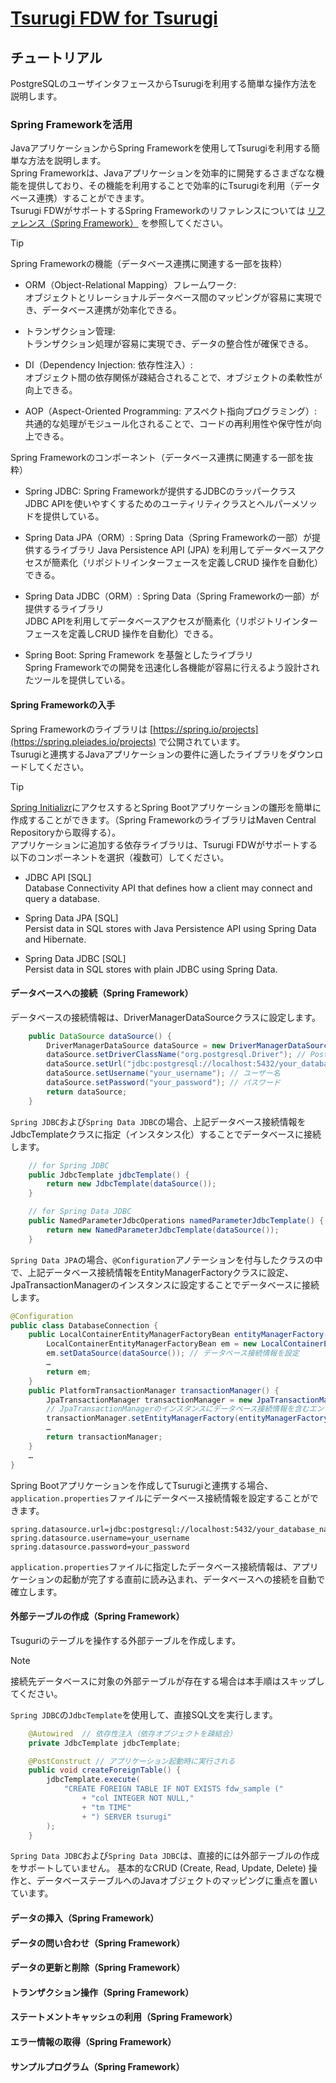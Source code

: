 # [Tsurugi FDW for Tsurugi](./tsurugi_fdw.md)

## チュートリアル

PostgreSQLのユーザインタフェースからTsurugiを利用する簡単な操作方法を説明します。  

### Spring Frameworkを活用

JavaアプリケーションからSpring Frameworkを使用してTsurugiを利用する簡単な方法を説明します。  
Spring Frameworkは、Javaアプリケーションを効率的に開発するさまざなな機能を提供しており、その機能を利用することで効率的にTsurugiを利用（データベース連携）することができます。  
Tsurugi FDWがサポートするSpring Frameworkのリファレンスについては [リファレンス（Spring Framework）](./spring_reference.md) を参照してください。

> [!TIP]
> Spring Frameworkの機能（データベース連携に関連する一部を抜粋）
>
> - ORM（Object-Relational Mapping）フレームワーク:  
> オブジェクトとリレーショナルデータベース間のマッピングが容易に実現でき、データベース連携が効率化できる。
>
> - トランザクション管理:  
> トランザクション処理が容易に実現でき、データの整合性が確保できる。
>
> - DI（Dependency Injection: 依存性注入）:  
> オブジェクト間の依存関係が疎結合されることで、オブジェクトの柔軟性が向上できる。
>
> - AOP（Aspect-Oriented Programming: アスペクト指向プログラミング）:  
> 共通的な処理がモジュール化されることで、コードの再利用性や保守性が向上できる。
>
> Spring Frameworkのコンポーネント（データベース連携に関連する一部を抜粋）
>
> - Spring JDBC: Spring Frameworkが提供するJDBCのラッパークラス  
> JDBC APIを使いやすくするためのユーティリティクラスとヘルパーメソッドを提供している。
>
> - Spring Data JPA（ORM）: Spring Data（Spring Frameworkの一部）が提供するライブラリ
> Java Persistence API (JPA) を利用してデータベースアクセスが簡素化（リポジトリインターフェースを定義しCRUD 操作を自動化）できる。
>
> - Spring Data JDBC（ORM）: Spring Data（Spring Frameworkの一部）が提供するライブラリ  
> JDBC APIを利用してデータベースアクセスが簡素化（リポジトリインターフェースを定義しCRUD 操作を自動化）できる。
>
> - Spring Boot: Spring Framework を基盤としたライブラリ  
> Spring Frameworkでの開発を迅速化し各機能が容易に行えるよう設計されたツールを提供している。

#### Spring Frameworkの入手

Spring Frameworkのライブラリは [https://spring.io/projects](https://spring.pleiades.io/projects) で公開されています。  
Tsurugiと連携するJavaアプリケーションの要件に適したライブラリをダウンロードしてください。  

> [!TIP]
> [Spring Initializr](https://start.spring.io/)にアクセスするとSpring Bootアプリケーションの雛形を簡単に作成することができます。（Spring FrameworkのライブラリはMaven Central Repositoryから取得する）。  
> アプリケーションに追加する依存ライブラリは、Tsurugi FDWがサポートする以下のコンポーネントを選択（複数可）してください。  
> 
> - JDBC API [SQL]  
> Database Connectivity API that defines how a client may connect and query a database.
>
> - Spring Data JPA [SQL]  
> Persist data in SQL stores with Java Persistence API using Spring Data and Hibernate.
>
> - Spring Data JDBC [SQL]  
> Persist data in SQL stores with plain JDBC using Spring Data.

#### データベースへの接続（Spring Framework）

データベースの接続情報は、DriverManagerDataSourceクラスに設定します。

~~~java
    public DataSource dataSource() {
        DriverManagerDataSource dataSource = new DriverManagerDataSource();
        dataSource.setDriverClassName("org.postgresql.Driver"); // PostgreSQL JDBCドライバ
        dataSource.setUrl("jdbc:postgresql://localhost:5432/your_database_name"); // データベース名
        dataSource.setUsername("your_username"); // ユーザー名
        dataSource.setPassword("your_password"); // パスワード
        return dataSource;
    }
~~~

`Spring JDBC`および`Spring Data JDBC`の場合、上記データベース接続情報をJdbcTemplateクラスに指定（インスタンス化）することでデータベースに接続します。

~~~java
    // for Spring JDBC
    public JdbcTemplate jdbcTemplate() {
        return new JdbcTemplate(dataSource());
    }
~~~

~~~java
    // for Spring Data JDBC
    public NamedParameterJdbcOperations namedParameterJdbcTemplate() {
        return new NamedParameterJdbcTemplate(dataSource());
    }
~~~

`Spring Data JPA`の場合、`@Configuration`アノテーションを付与したクラスの中で、上記データベース接続情報をEntityManagerFactoryクラスに設定、JpaTransactionManagerのインスタンスに設定することでデータベースに接続します。

~~~java
@Configuration
public class DatabaseConnection {
    public LocalContainerEntityManagerFactoryBean entityManagerFactory() {
        LocalContainerEntityManagerFactoryBean em = new LocalContainerEntityManagerFactoryBean();
        em.setDataSource(dataSource()); // データベース接続情報を設定
        …
        return em;
    }
    public PlatformTransactionManager transactionManager() {
        JpaTransactionManager transactionManager = new JpaTransactionManager();
        // JpaTransactionManagerのインスタンスにデータベース接続情報を含むエンティティ情報を設定
        transactionManager.setEntityManagerFactory(entityManagerFactory().getObject());
        …
        return transactionManager;
    }
    …
}
~~~

Spring Bootアプリケーションを作成してTsurugiと連携する場合、`application.properties`ファイルにデータベース接続情報を設定することができます。  

~~~properties
spring.datasource.url=jdbc:postgresql://localhost:5432/your_database_name
spring.datasource.username=your_username
spring.datasource.password=your_password
~~~

`application.properties`ファイルに指定したデータベース接続情報は、アプリケーションの起動が完了する直前に読み込まれ、データベースへの接続を自動で確立します。

#### 外部テーブルの作成（Spring Framework）

Tsuguriのテーブルを操作する外部テーブルを作成します。  

> [!NOTE]
> 接続先データベースに対象の外部テーブルが存在する場合は本手順はスキップしてください。  

`Spring JDBC`の`JdbcTemplate`を使用して、直接SQL文を実行します。

~~~java
    @Autowired  // 依存性注入（依存オブジェクトを疎結合）
    private JdbcTemplate jdbcTemplate;

    @PostConstruct // アプリケーション起動時に実行される
    public void createForeignTable() {
        jdbcTemplate.execute(
            "CREATE FOREIGN TABLE IF NOT EXISTS fdw_sample ("
                + "col INTEGER NOT NULL,"
                + "tm TIME"
                + ") SERVER tsurugi"
        );
    }
~~~

`Spring Data JDBC`および`Spring Data JDBC`は、直接的には外部テーブルの作成をサポートしていません。
基本的なCRUD (Create, Read, Update, Delete) 操作と、データベーステーブルへのJavaオブジェクトのマッピングに重点を置いています。

#### データの挿入（Spring Framework）

#### データの問い合わせ（Spring Framework）

#### データの更新と削除（Spring Framework）

#### トランザクション操作（Spring Framework）

#### ステートメントキャッシュの利用（Spring Framework）

#### エラー情報の取得（Spring Framework）

#### サンプルプログラム（Spring Framework）

